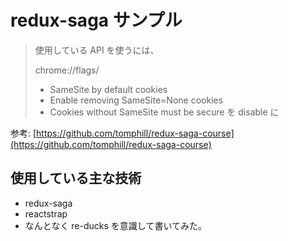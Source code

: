 # redux-saga サンプル

> 使用している API を使うには、
>
> chrome://flags/
>
> - SameSite by default cookies
> - Enable removing SameSite=None cookies
> - Cookies without SameSite must be secure
>   を disable に

参考: [https://github.com/tomphill/redux-saga-course](https://github.com/tomphill/redux-saga-course)

## 使用している主な技術

- redux-saga
- reactstrap
- なんとなく re-ducks を意識して書いてみた。
